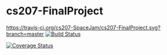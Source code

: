 # cs207-FinalProject

https://travis-ci.org/cs207-SpaceJam/cs207-FinalProject.svg?branch=master
[![Build Status](https://travis-ci.org/cs207-SpaceJam/cs207-FinalProject.svg?branch=master)](https://travis-ci.org/cs207-SpaceJam/cs207-FinalProject)

[![Coverage Status](https://coveralls.io/repos/github/cs207-SpaceJam/cs207-FinalProject/badge.svg?branch=master)](https://coveralls.io/github/cs207-SpaceJam/cs207-FinalProject?branch=master)
